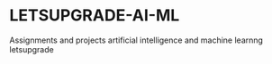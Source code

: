 # LETSUPGRADE-AI-ML
Assignments and projects artificial intelligence and machine learnng letsupgrade
